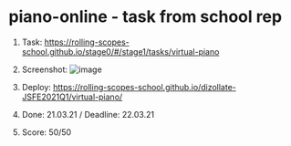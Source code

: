 # piano-online - task from school rep

1. Task: https://rolling-scopes-school.github.io/stage0/#/stage1/tasks/virtual-piano

2. Screenshot: 
![image](https://user-images.githubusercontent.com/66797250/111916466-18240380-8a8c-11eb-83bd-98d7461839ae.png)

3. Deploy: https://rolling-scopes-school.github.io/dizollate-JSFE2021Q1/virtual-piano/

4. Done: 21.03.21 / Deadline: 22.03.21

5. Score: 50/50
